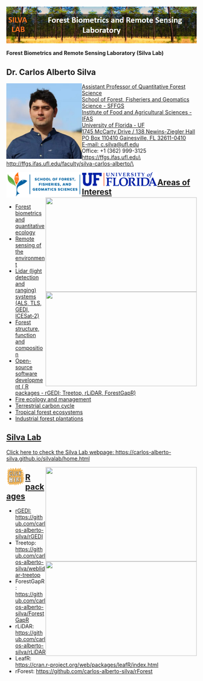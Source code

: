 ![](https://github.com/carlos-alberto-silva/silvalab/blob/master/images/top_cover.png)<br/>

**Forest Biometrics and Remote Sensing Laboratory (Silva Lab)**

## Dr. Carlos Alberto Silva
<a href="https://carlos-alberto-silva.github.io/silvalab/home.html"><img align="left" width="200" border-radius="50%" src="https://github.com/carlos-alberto-silva/silvalab/blob/master/images/CarlosSilva.jpg">

Assistant Professor of Quantitative Forest Science\
School of Forest, Fisheriers and Geomatics Science - SFFGS\
Institute of Food and Agricultural Sciences - IFAS\
University of Florida - UF\
1745 McCarty Drive / 138 Newins-Ziegler Hall\
PO Box 110410 Gainesville, FL 32611-0410\
E-mail: c.silva@ufl.edu\
Office: +1 (362) 999-3125\
https://ffgs.ifas.ufl.edu\
http://ffgs.ifas.ufl.edu/faculty/silva-carlos-alberto/\

<a href="https://carlos-alberto-silva.github.io/silvalab/home.html"><img align="left" width="200" src="https://github.com/carlos-alberto-silva/silvalab/blob/master/images/sffgs.png">
<a href="https://carlos-alberto-silva.github.io/silvalab/home.html"><img align="left" width="200" src="https://github.com/carlos-alberto-silva/silvalab/blob/master/images/uf.png">

<a href="https://carlos-alberto-silva.github.io/silvalab/home.html"><img align="right" width="400" height="250" src="https://github.com/carlos-alberto-silva/silvalab/blob/master/images/lidar_3d_v2.gif">

<a href="https://carlos-alberto-silva.github.io/silvalab/home.html"><img align="right" width="400" height="250" src="https://github.com/carlos-alberto-silva/silvalab/blob/master/images/itc1.gif"> 


## Areas of Interest

* Forest biometrics and quantitative ecology
* Remote sensing of the environment
* Lidar (light detection and ranging) systems (ALS, TLS, GEDI, ICESat-2)
* Forest structure, function and composition
* Open-source software development ( R packages - rGEDI; Treetop, rLiDAR, ForestGapR)
* Fire ecology and management
* Terrestrial carbon cycle
* Tropical forest ecosystems
* Industrial forest plantations
 

## Silva Lab
Click here to check the Silva Lab webpage: 
https://carlos-alberto-silva.github.io/silvalab/home.html

<a href="https://carlos-alberto-silva.github.io/silvalab/home.html"><img align="left" width="50" height="50" src="https://github.com/carlos-alberto-silva/silvalab/blob/master/images/click_here.gif"> 

<a href="https://carlos-alberto-silva.github.io/silvalab/home.html"><img align="right" width="400" height="250" src="https://github.com/carlos-alberto-silva/silvalab/blob/master/images/itc2.gif"> 

## R packages
<a href="https://carlos-alberto-silva.github.io/silvalab/home.html"><img align="right" width="400" height="250" src="https://github.com/carlos-alberto-silva/silvalab/blob/master/images/itc3.gif">

* rGEDI: https://github.com/carlos-alberto-silva/rGEDI
* Treetop: https://github.com/carlos-alberto-silva/weblidar-treetop
* ForestGapR: https://github.com/carlos-alberto-silva/ForestGapR
* rLiDAR: https://github.com/carlos-alberto-silva/rLiDAR
* LeafR: https://cran.r-project.org/web/packages/leafR/index.html
* rForest: https://github.com/carlos-alberto-silva/rForest

 